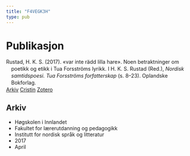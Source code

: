 ```yaml
---
title: "F4VEGK3H"
type: pub
---
```

<h1>Publikasjon</h1>
<article id="csl-bib-container-F4VEGK3H" class="csl-bib-container">
  <div class="csl-bib-body" style="line-height: 1.35; padding-left: 1em; text-indent:-1em;">
  <div class="csl-entry">Rustad, H. K. S. (2017). &#xAB;var inte r&#xE4;dd lilla hare&#xBB;. Noen betraktninger om poetikk og etikk i Tua Forsstr&#xF6;ms lyrikk. I H. K. S. Rustad (Red.), <i>Nordisk samtidspoesi. Tua Forsstr&#xF6;ms forfatterskap</i> (s. 8&#x2013;23). Oplandske Bokforlag.</div>
</div>
  <div class="csl-bib-buttons">
    <a href="#taxonomy-article-F4VEGK3H" class="csl-bib-button">Arkiv</a>
    <a href="https://app.cristin.no/results/show.jsf?id=1464393" alt="Cristin URL" class="csl-bib-button">Cristin</a>
    <a href="http://zotero.org/groups/5402882/items/F4VEGK3H" alt="Zotero URL" class="csl-bib-button">Zotero</a>
  </div>
  <div id="csl-bib-meta-container-F4VEGK3H"></div>
</article>
<div id="csl-bib-meta-F4VEGK3H" class="csl-bib-meta">
  <article id="taxonomy-article-F4VEGK3H" class="taxonomy-article">
    <h1>Arkiv</h1>
    <ul>
      <li>Høgskolen i Innlandet</li>
      <li>Fakultet for lærerutdanning og pedagogikk</li>
      <li>Institutt for nordisk språk og litteratur</li>
      <li>2017</li>
      <li>April</li>
    </ul>
  </article>
</div>
